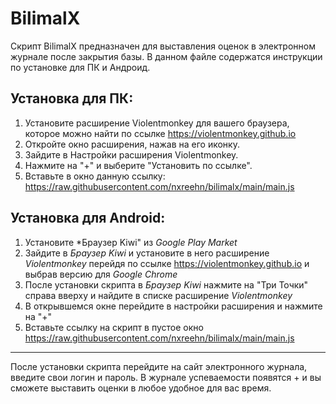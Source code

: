 # BilimalX

Скрипт BilimalX предназначен для выставления оценок в электронном журнале после закрытия базы. В данном файле содержатся инструкции по установке для ПК и Андроид.

## Установка для ПК:

1. Установите расширение Violentmonkey для вашего браузера, которое можно найти по ссылке https://violentmonkey.github.io
2. Откройте окно расширения, нажав на его иконку.
3. Зайдите в Настройки расширения Violentmonkey.
4. Нажмите на "+" и выберите "Установить по ссылке".
5. Вставьте в окно данную ссылку: https://raw.githubusercontent.com/nxreehn/bilimalx/main/main.js

## Установка для Android:

1. Установите *Браузер Kiwi" из *Google Play Market*
2. Зайдите в *Браузер Kiwi* и установите в него расширение *Violentmonkey* перейдя по ссылке https://violentmonkey.github.io и выбрав версию для *Google Chrome*
3. После установки скрипта в *Браузер Kiwi* нажмите на "Три Точки" справа вверху и найдите в списке расширение *Violentmonkey*
4. В открывшемся окне перейдите в настройки расширения и нажмите на "+"
5. Вставьте ссылку на скрипт в пустое окно
https://raw.githubusercontent.com/nxreehn/bilimalx/main/main.js

---
После установки скрипта перейдите на сайт электронного журнала, введите свои логин и пароль.
В журнале успеваемости появятся + и вы сможете выставить оценки в любое удобное для вас время.
